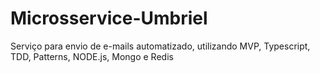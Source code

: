 # Microsservice-Umbriel
Serviço para envio de e-mails automatizado, utilizando MVP, Typescript, TDD, Patterns, NODE.js, Mongo e Redis
